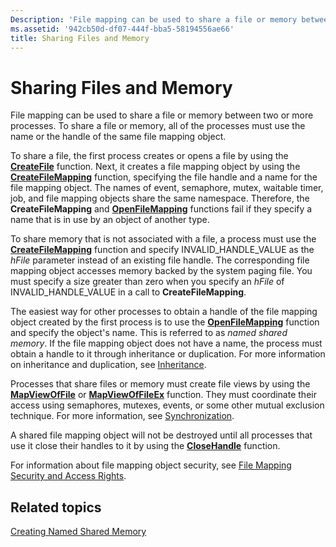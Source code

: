 ```yaml
---
Description: 'File mapping can be used to share a file or memory between two or more processes. To share a file or memory, all of the processes must use the name or the handle of the same file mapping object.'
ms.assetid: '942cb50d-df07-444f-bba5-58194556ae66'
title: Sharing Files and Memory
---
```


# Sharing Files and Memory

File mapping can be used to share a file or memory between two or more processes. To share a file or memory, all of the processes must use the name or the handle of the same file mapping object.

To share a file, the first process creates or opens a file by using the [**CreateFile**](fs.createfile) function. Next, it creates a file mapping object by using the [**CreateFileMapping**](createfilemapping.md) function, specifying the file handle and a name for the file mapping object. The names of event, semaphore, mutex, waitable timer, job, and file mapping objects share the same namespace. Therefore, the **CreateFileMapping** and [**OpenFileMapping**](openfilemapping.md) functions fail if they specify a name that is in use by an object of another type.

To share memory that is not associated with a file, a process must use the [**CreateFileMapping**](createfilemapping.md) function and specify INVALID\_HANDLE\_VALUE as the *hFile* parameter instead of an existing file handle. The corresponding file mapping object accesses memory backed by the system paging file. You must specify a size greater than zero when you specify an *hFile* of INVALID\_HANDLE\_VALUE in a call to **CreateFileMapping**.

The easiest way for other processes to obtain a handle of the file mapping object created by the first process is to use the [**OpenFileMapping**](openfilemapping.md) function and specify the object's name. This is referred to as *named shared memory*. If the file mapping object does not have a name, the process must obtain a handle to it through inheritance or duplication. For more information on inheritance and duplication, see [Inheritance](base.inheritance).

Processes that share files or memory must create file views by using the [**MapViewOfFile**](mapviewoffile.md) or [**MapViewOfFileEx**](mapviewoffileex.md) function. They must coordinate their access using semaphores, mutexes, events, or some other mutual exclusion technique. For more information, see [Synchronization](base.synchronization).

A shared file mapping object will not be destroyed until all processes that use it close their handles to it by using the [**CloseHandle**](base.closehandle) function.

For information about file mapping object security, see [File Mapping Security and Access Rights](file-mapping-security-and-access-rights.md).

## Related topics

<dl> <dt>

[Creating Named Shared Memory](creating-named-shared-memory.md)
</dt> </dl>

 

 




